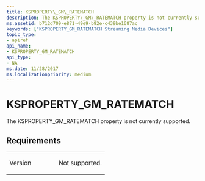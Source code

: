 ```yaml
---
title: KSPROPERTY\_GM\_RATEMATCH
description: The KSPROPERTY\_GM\_RATEMATCH property is not currently supported.
ms.assetid: b712d709-e871-49e9-b92e-c439be1687ac
keywords: ["KSPROPERTY_GM_RATEMATCH Streaming Media Devices"]
topic_type:
- apiref
api_name:
- KSPROPERTY_GM_RATEMATCH
api_type:
- NA
ms.date: 11/28/2017
ms.localizationpriority: medium
---
```


# KSPROPERTY\_GM\_RATEMATCH


The KSPROPERTY\_GM\_RATEMATCH property is not currently supported.

Requirements
------------

<table>
<colgroup>
<col width="50%" />
<col width="50%" />
</colgroup>
<tbody>
<tr class="odd">
<td><p>Version</p></td>
<td><p>Not supported.</p></td>
</tr>
</tbody>
</table>

 

 





